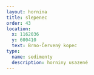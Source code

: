 ```yaml
---
layout: hornina
title: slepenec
order: 43
location:
  x: 1162036
  y: 600410
  text: Brno-Červený kopec
type:
  name: sedimenty
  description: horniny usazené
---
```


